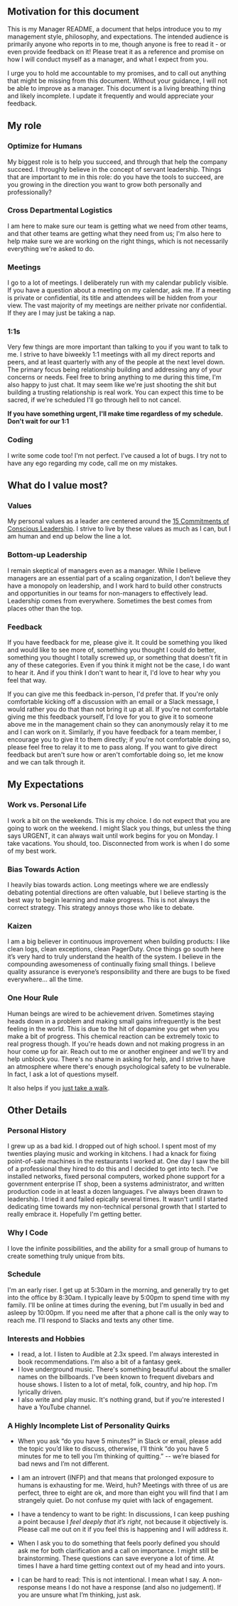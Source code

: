 ## Motivation for this document
This is my Manager README, a document that helps introduce you to my management style, philosophy, and expectations. The intended audience is primarily anyone who reports in to me, though anyone is free to read it - or even provide feedback on it! Please treat it as a reference and promise on how I will conduct myself as a manager, and what I expect from you.

I urge you to hold me accountable to my promises, and to call out anything that might be missing from this document. Without your guidance, I will not be able to improve as a manager. This document is a living breathing thing and likely incomplete. I update it frequently and would appreciate your feedback.

## My role

### Optimize for Humans
My biggest role is to help you succeed, and through that help the company succeed. I throughly believe in the concept of servant leadership. Things that are important to me in this role: do you have the tools to succeed, are you growing in the direction you want to grow both personally and professionally?

### Cross Departmental Logistics
I am here to make sure our team is getting what we need from other teams, and that other teams are getting what they need from us; I'm also here to help make sure we are working on the right things, which is not necessarily everything we're asked to do.

### Meetings
I go to a lot of meetings. I deliberately run with my calendar publicly visible. If you have a question about a meeting on my calendar, ask me. If a meeting is private or confidential, its title and attendees will be hidden from your view. The vast majority of my meetings are neither private nor confidential. If they are I may just be taking a nap.

### 1:1s
Very few things are more important than talking to you if you want to talk to me. I strive to have biweekly 1:1 meetings with all my direct reports and peers, and at least quarterly with any of the people at the next level down. The primary focus being relationship building and addressing any of your concerns or needs. Feel free to bring anything to me during this time, I'm also happy to just chat. It may seem like we're just shooting the shit but building a trusting relationship is real work. You can expect this time to be sacred, if we're scheduled I'll go through hell to not cancel. 

**If you have something urgent, I'll make time regardless of my schedule. Don't wait for our 1:1**

### Coding
I write some code too! I'm not perfect. I've caused a lot of bugs. I try not to have any ego regarding my code, call me on my mistakes.

## What do I value most?

### Values
My personal values as a leader are centered around the [15 Commitments of Conscious Leadership](https://conscious.is/15-commitments). I strive to live by these values as much as I can, but I am human and end up below the line a lot.

### Bottom-up Leadership
I remain skeptical of managers even as a manager. While I believe managers are an essential part of a scaling organization, I don’t believe they have a monopoly on leadership, and I work hard to build other constructs and opportunities in our teams for non-managers to effectively lead. Leadership comes from everywhere. Sometimes the best comes from places other than the top.

### Feedback
If you have feedback for me, please give it. It could be something you liked and would like to see more of, something you thought I could do better, something you thought I totally screwed up, or something that doesn't fit in any of these categories. Even if you think it might not be the case, I do want to hear it. And if you think I don't want to hear it, I'd love to hear why you feel that way.

If you can give me this feedback in-person, I'd prefer that. If you're only comfortable kicking off a discussion with an email or a Slack message, I would rather you do that than not bring it up at all. If you're not comfortable giving me this feedback yourself, I'd love for you to give it to someone above me in the management chain so they can anonymously relay it to me and I can work on it. Similarly, if you have feedback for a team member, I encourage you to give it to them directly; if you're not comfortable doing so, please feel free to relay it to me to pass along. If you want to give direct feedback but aren't sure how or aren't comfortable doing so, let me know and we can talk through it.

## My Expectations

### Work vs. Personal Life
I work a bit on the weekends. This is my choice. I do not expect that you are going to work on the weekend. I might Slack you things, but unless the thing says URGENT, it can always wait until work begins for you on Monday. I take vacations. You should, too. Disconnected from work is when I do some of my best work.

### Bias Towards Action
I heavily bias towards action. Long meetings where we are endlessly debating potential directions are often valuable, but I believe starting is the best way to begin learning and make progress. This is not always the correct strategy. This strategy annoys those who like to debate.

### Kaizen
I am a big believer in continuous improvement when building products: I like clean logs, clean exceptions, clean PagerDuty. Once things go south here it’s very hard to truly understand the health of the system. I believe in the compounding awesomeness of continually fixing small things. I believe quality assurance is everyone’s responsibility and there are bugs to be fixed everywhere… all the time.

### One Hour Rule
Human beings are wired to be achievement driven. Sometimes staying heads down in a problem and making small gains infrequently is the best feeling in the world. This is due to the hit of dopamine you get when you make a bit of progress. This chemical reaction can be extremely toxic to real progress though. If you're heads down and not making progress in an hour come up for air. Reach out to me or another engineer and we'll try and help unblock you. There's no shame in asking for help, and I strive to have an atmosphere where there's enough psychological safety to be vulnerable. In fact, I ask a lot of questions myself.

It also helps if you [just take a walk](https://birdeemag.com/this-is-your-brain-after-walking/). 

## Other Details

### Personal History
I grew up as a bad kid. I dropped out of high school. I spent most of my twenties playing music and working in kitchens. I had a knack for fixing point-of-sale machines in the restaurants I worked at. One day I saw the bill of a professional they hired to do this and I decided to get into tech. I've installed networks, fixed personal computers, worked phone support for a government enterprise IT shop, been a systems administrator, and written production code in at least a dozen languages. I've always been drawn to leadership. I tried it and failed epically several times. It wasn't until I started dedicating time towards my non-technical personal growth that I started to really embrace it. Hopefully I'm getting better.

### Why I Code
I love the infinite possibilities, and the ability for a small group of humans to create something truly unique from bits. 

### Schedule
I'm an early riser. I get up at 5:30am in the morning, and generally try to get into the office by 8:30am. I typically leave by 5:00pm to spend time with my family. I'll be online at times during the evening, but I'm usually in bed and asleep by 10:00pm. If you need me after that a phone call is the only way to reach me. I'll respond to Slacks and texts any other time.

### Interests and Hobbies
- I read, a lot. I listen to Audible at 2.3x speed. I'm always interested in book recommendations. I'm also a bit of a fantasy geek.
- I love underground music. There's something beautiful about the smaller names on the billboards. I've been known to frequent divebars and house shows. I listen to a lot of metal, folk, country, and hip hop. I'm lyrically driven.
- I also write and play music. It's nothing grand, but if you're interested I have a YouTube channel.

### A Highly Incomplete List of Personality Quirks
- When you ask “do you have 5 minutes?” in Slack or email, please add the topic you’d like to discuss, otherwise, I’ll think “do you have 5 minutes for me to tell you I’m thinking of quitting.” -- we’re biased for bad news and I’m not different.

- I am an introvert (INFP) and that means that prolonged exposure to humans is exhausting for me. Weird, huh? Meetings with three of us are perfect, three to eight are ok, and more than eight you will find that I am strangely quiet. Do not confuse my quiet with lack of engagement.

- I have a tendency to want to be right: In discussions, I can keep pushing a point because I _feel deeply that it’s right_, not because it objectively is. Please call me out on it if you feel this is happening and I will address it.

- When I ask you to do something that feels poorly defined you should ask me for both clarification and a call on importance. I might still be brainstorming. These questions can save everyone a lot of time. At times I have a hard time getting context out of my head and into yours.

- I can be hard to read: This is not intentional. I mean what I say. A non-response means I do not have a response (and also no judgement). If you are unsure what I’m thinking, just ask.


